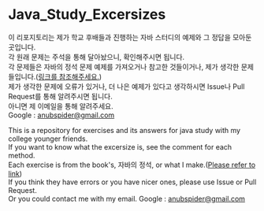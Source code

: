 # Java_Study_Excersizes

이 리포지토리는 제가 학교 후배들과 진행하는 자바 스터디의 예제와 그 정답을 모아둔 곳입니다.   
각 원래 문제는 주석을 통해 달아놨으니, 확인해주시면 됩니다.   
각 문제들은 자바의 정석 문제 예제를 가져오거나 참고한 것들이거나, 제가 생각한 문제들입니다.([링크를 참조해주세요.](https://cafe.naver.com/javachobostudy))   
제가 생각한 문제에 오류가 있거나, 더 나은 예제가 있다고 생각하시면 Issue나 Pull Request를 통해 알려주시면 됩니다.   
아니면 제 이메일을 통해 알려주세요.  
Google : anubspider@gmail.com   


This is a repository for exercises and its answers for java study with my college younger friends.   
If you want to know what the excersize is, see the comment for each method.   
Each exercise is from the book's, 자바의 정석, or what I make.([Please refer to link](https://cafe.naver.com/javachobostudy))   
If you think they have errors or you have nicer ones, please use Issue or Pull Request.   
Or you could contact me with my email.
Google : anubspider@gmail.com    